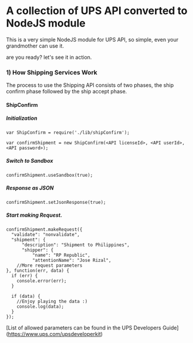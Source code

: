 A collection of UPS API converted to NodeJS module
=======================

This is a very simple NodeJS module for UPS API, so simple, even your grandmother can use it. 

are you ready? let's see it in action.

### 1) How Shipping Services Work

The process to use the Shipping API consists of two phases, the ship confirm phase followed by the ship accept phase.

#### ShipConfirm

##### Initialization

    var ShipConfirm = require('./lib/shipConfirm');

    var confirmShipment = new ShipConfirm(<API licenseId>, <API userId>, <API password>);
    
##### Switch to Sandbox

    confirmShipment.useSandbox(true);
    
##### Response as JSON

    confirmShipment.setJsonResponse(true);
    
##### Start making Request.

    confirmShipment.makeRequest({
      "validate": "nonvalidate",
      "shipment": {
          "description": "Shipment to Philippines",
          "shipper": {
              "name": "RP Republic",
              "attentionName": "Jose Rizal",
        //More request parameters
    }, function(err, data) {
      if (err) {
        console.error(err);
      }
    
      if (data) {
        //Enjoy playing the data :)
      	console.log(data);
      }
    });
    
    
[List of allowed parameters can be found in the UPS Developers Guide] (https://www.ups.com/upsdeveloperkit)
